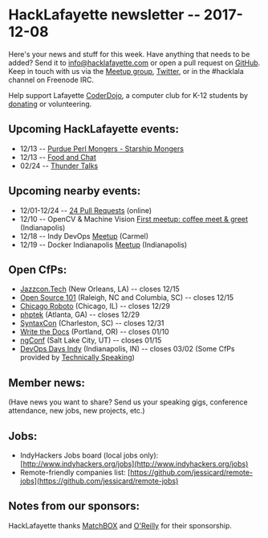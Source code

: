 # HackLafayette newsletter -- 2017-12-08

Here's your news and stuff for this week. Have anything that needs to be added? Send it to info@hacklafayette.com or open a pull request on [GitHub](https://github.com/hacklafayette/newsletter). Keep in touch with us via the [Meetup group](https://www.meetup.com/hacklafayette/), [Twitter](https://twitter.com/hacklafayette), or in the #hacklala channel on Freenode IRC.

Help support Lafayette [CoderDojo](http://www.greaterlafayettecommerce.com/greater-lafayette-coder-dojo), a computer club for K-12 students by [donating](https://www.generosity.com/education-fundraising/be-a-bit-in-our-byte) or volunteering.

## Upcoming HackLafayette events:
* 12/13 -- [Purdue Perl Mongers - Starship Mongers](https://www.meetup.com/hacklafayette/events/244256130/)
* 12/13 -- [Food and Chat](https://www.meetup.com/hacklafayette/events/244255880/)
* 02/24 -- [Thunder Talks](https://www.meetup.com/hacklafayette/events/245535886/)

## Upcoming nearby events:
* 12/01-12/24 -- [24 Pull Requests](https://24pullrequests.com/) (online)
* 12/10 -- OpenCV & Machine Vision [First meetup: coffee meet & greet](https://www.meetup.com/OpenCV-Machine-Vision-Meetup/events/245191340/) (Indianapolis)
* 12/18 -- Indy DevOps [Meetup](https://www.meetup.com/IndyDevOps/events/244308035/) (Carmel)
* 12/19 -- Docker Indianapolis [Meetup](https://www.meetup.com/Docker-Indianapolis/events/244082505/) (Indianapolis)

## Open CfPs:
* [Jazzcon.Tech](http://jazzcon.tech/) (New Orleans, LA) -- closes 12/15
* [Open Source 101](http://opensource101.com/call-for-speakers/) (Raleigh, NC and Columbia, SC) -- closes 12/15
* [Chicago Roboto](http://chicagoroboto.com/call-for-papers/) (Chicago, IL) -- closes 12/29
* [phptek](https://tek.phparch.com/call-for-speakers) (Atlanta, GA) -- closes 12/29
* [SyntaxCon](https://www.papercall.io/syntaxcon2018) (Charleston, SC) -- closes 12/31
* [Write the Docs](http://www.writethedocs.org/conf/portland/2018/cfp/) (Portland, OR) -- closes 01/10
* [ngConf](https://docs.google.com/forms/d/e/1FAIpQLSc_sWRfsyNsq7CRdHqjLaSM_bgL_z-WoEHAltQr8a-2y4yKmg/viewform) (Salt Lake City, UT) -- closes 01/15
* [DevOps Days Indy](https://www.papercall.io/devopsdaysindy) (Indianapolis, IN) -- closes 03/02
(Some CfPs provided by [Technically Speaking](https://techspeak.email/)) 

## Member news:
(Have news you want to share? Send us your speaking gigs, conference attendance, new jobs, new projects, etc.)

## Jobs:
* IndyHackers Jobs board (local jobs only): [http://www.indyhackers.org/jobs](http://www.indyhackers.org/jobs)
* Remote-friendly companies list: [https://github.com/jessicard/remote-jobs](https://github.com/jessicard/remote-jobs)

## Notes from our sponsors:

HackLafayette thanks [MatchBOX](http://matchboxstudio.org/) and [O'Reilly](http://www.oreilly.com/) for their sponsorship.
